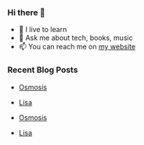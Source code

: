 ### Hi there 👋

- 🌱 I live to learn
- 💬 Ask me about tech, books, music
- 📫 You can reach me on [my website](https://mrcis.me/contact)


















### Recent Blog Posts

* [Osmosis](https://mrcis.me/Osmosis)
* [Lisa](https://mrcis.me/Lisa)

* [Osmosis](https://mrcis.me/Osmosis)
* [Lisa](https://mrcis.me/Lisa)
